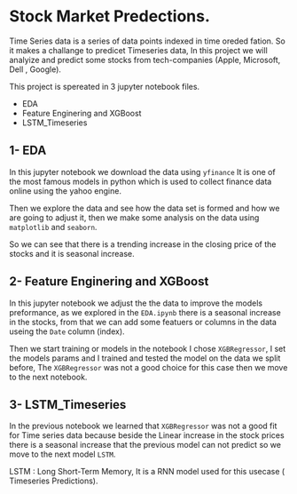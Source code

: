 # Stock Market Predections.

Time Series data is a series of data points indexed in time oreded fation.
So it makes a challange to predicet Timeseries data, In this project we will analyize and predict some stocks from tech-companies (Apple, Microsoft, Dell , Google).

This project is spereated in 3 jupyter notebook files.
* EDA 
* Feature Enginering and XGBoost
* LSTM_Timeseries
  

## 1- EDA

In this jupyter notebook we download the data using `yfinance`
It is one of the most famous models in python which is used to collect finance data online using the yahoo engine.

Then we explore the data and see how the data set is formed and how we are going to adjust it, then we make some analysis on the data using `matplotlib` and `seaborn`.

So we can see that there is a trending increase in the closing price of the stocks and it is seasonal increase.


## 2- Feature Enginering and XGBoost

In this jupyter notebook we adjust the the data to improve the models preformance, as we explored in the `EDA.ipynb` there is a seasonal increase in the stocks, from that we can add some featuers or columns in the data useing the `Date` column (index).

Then we start training or models in the notebook I chose `XGBRegressor`, I set the models params and I trained and tested the model on the data we split before,
The `XGBRegressor` was not a good choice for this case then we move to the next notebook.

## 3- LSTM_Timeseries

In the previous notebook we learned that `XGBRegressor` was not a good fit for Time series data because beside the Linear increase in the stock prices there is a seasonal increase that the previous model can not predict so we move to the next model `LSTM`.

LSTM : Long Short-Term Memory, It is a RNN model used for this usecase ( Timeseries Predictions).